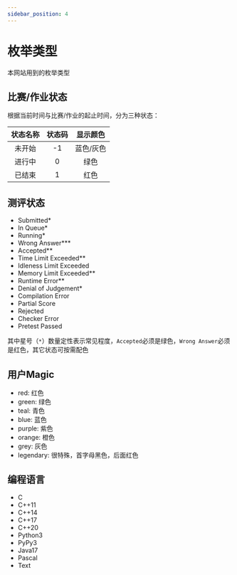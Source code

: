 ```yaml
---
sidebar_position: 4
---
```


# 枚举类型

本网站用到的枚举类型

## 比赛/作业状态

根据当前时间与比赛/作业的起止时间，分为三种状态：

| 状态名称 | 状态码 | 显示颜色  |
| :------: | :----: | :-------: |
|  未开始  |   -1   | 蓝色/灰色 |
|  进行中  |    0   |   绿色    |
|  已结束  |    1   |   红色    |

## 测评状态

- Submitted*
- In Queue*
- Running*
- Wrong Answer***
- Accepted**
- Time Limit Exceeded**
- Idleness Limit Exceeded
- Memory Limit Exceeded**
- Runtime Error**
- Denial of Judgement*
- Compilation Error
- Partial Score
- Rejected
- Checker Error
- Pretest Passed

其中星号（`*`）数量定性表示常见程度，`Accepted`必须是绿色，`Wrong Answer`必须是红色，其它状态可按需配色

## 用户Magic

- red: 红色
- green: 绿色
- teal: 青色
- blue: 蓝色
- purple: 紫色
- orange: 橙色
- grey: 灰色
- legendary: 很特殊，首字母黑色，后面红色

## 编程语言

- C
- C++11
- C++14
- C++17
- C++20
- Python3
- PyPy3
- Java17
- Pascal
- Text

